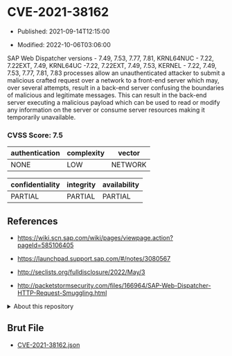 # CVE-2021-38162

- Published: 2021-09-14T12:15:00

- Modified: 2022-10-06T03:06:00

SAP Web Dispatcher versions - 7.49, 7.53, 7.77, 7.81, KRNL64NUC - 7.22, 7.22EXT, 7.49, KRNL64UC -7.22, 7.22EXT, 7.49, 7.53, KERNEL - 7.22, 7.49, 7.53, 7.77, 7.81, 7.83 processes allow an unauthenticated attacker to submit a malicious crafted request over a network to a front-end server which may, over several attempts, result in a back-end server confusing the boundaries of malicious and legitimate messages. This can result in the back-end server executing a malicious payload which can be used to read or modify any information on the server or consume server resources making it temporarily unavailable.

### CVSS Score: **7.5**

| authentication | complexity | vector |
| --- | --- | --- |
| NONE | LOW | NETWORK |

| confidentiality | integrity | availability |
| --- | --- | --- |
| PARTIAL | PARTIAL | PARTIAL |

## References

* https://wiki.scn.sap.com/wiki/pages/viewpage.action?pageId=585106405

* https://launchpad.support.sap.com/#/notes/3080567

* http://seclists.org/fulldisclosure/2022/May/3

* http://packetstormsecurity.com/files/166964/SAP-Web-Dispatcher-HTTP-Request-Smuggling.html

<details>
<summary>About this repository</summary> 

  This repository is part of the project [Live Hack CVE](https://github.com/Live-Hack-CVE). Main website can be found [www.live-hack.org](https://www.live-hack.org) 
  
  Made by [Sn0wAlice](https://github.com/Sn0wAlice) for the people that care about security and need to have a feed of the latest CVEs. Hope you enjoy it, don't forget to star the repo and follow me on [Twitter](https://twitter.com/Sn0wAlice) and [Github](https://github.com/Sn0wAlice). And that is my [personnal website](https://www.alice-snow.me/)

  - [Home Page](https://github.com/Live-Hack-CVE)
  - [Framework](https://github.com/Live-Hack-CVE/cve-framework)
  - [CVE database](https://github.com/Live-Hack-CVE/full_database)
  - [Changelog](https://github.com/Live-Hack-CVE/Changelog)
</details>

## Brut File

* [CVE-2021-38162.json](https://raw.githubusercontent.com/Live-Hack-CVE/full_database/main/cves/2021/CVE-2021-38162.json)

